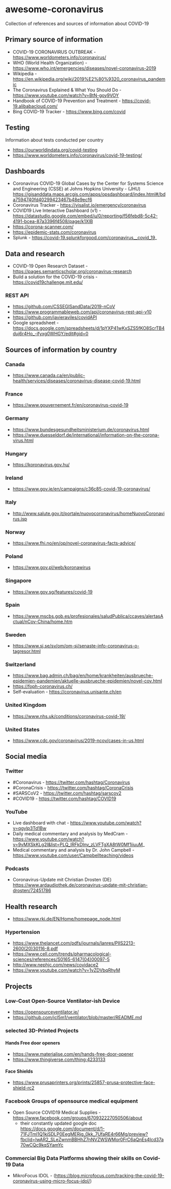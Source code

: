 # awesome-coronavirus

Collection of references and sources of information about COVID-19

## Primary source of information

- COVID-19 CORONAVIRUS OUTBREAK - https://www.worldometers.info/coronavirus/
- WHO (World Health Organization) - https://www.who.int/emergencies/diseases/novel-coronavirus-2019
- Wikipedia - https://en.wikipedia.org/wiki/2019%E2%80%9320_coronavirus_pandemic
- The Coronavirus Explained & What You Should Do - https://www.youtube.com/watch?v=BtN-goy9VOY
- Handbook of COVID-19 Prevention and Treatment - https://covid-19.alibabacloud.com/
- Bing COVID-19 Tracker - https://www.bing.com/covid

## Testing 

Information about tests conducted per country

- https://ourworldindata.org/covid-testing
- https://www.worldometers.info/coronavirus/covid-19-testing/

## Dashboards

- Coronavirus COVID-19 Global Cases by the Center for Systems Science and Engineering (CSSE) at Johns Hopkins University - (JHU) https://gisanddata.maps.arcgis.com/apps/opsdashboard/index.html#/bda7594740fd40299423467b48e9ecf6
- Coronavirus Tracker - https://visalist.io/emergency/coronavirus
- COVID19 Live Interactive Dashboard (v1) - https://datastudio.google.com/embed/u/0/reporting/f56febd8-5c42-4191-bcea-87a3396f4508/page/k1XIB
- https://corona-scanner.com/
- https://epidemic-stats.com/coronavirus
- Splunk - https://covid-19.splunkforgood.com/coronavirus__covid_19_


## Data and research

- COVID-19 Open Research Dataset - https://pages.semanticscholar.org/coronavirus-research
- Build a solution for the COVID-19 crisis - https://covid19challenge.mit.edu/

### REST API

- https://github.com/CSSEGISandData/2019-nCoV
- https://www.programmableweb.com/api/coronavirus-rest-api-v10
- https://github.com/javieraviles/covidAPI
- Google spreadsheet - https://docs.google.com/spreadsheets/d/1pYXP41wKxSZS5fKO8ScrTB4duj6r4Ho_-ifyxg0WHGY/edit#gid=0

## Sources of information by country

### Canada

- https://www.canada.ca/en/public-health/services/diseases/coronavirus-disease-covid-19.html

### France

- https://www.gouvernement.fr/en/coronavirus-covid-19

### Germany

- https://www.bundesgesundheitsministerium.de/coronavirus.html
- https://www.duesseldorf.de/international/information-on-the-corona-virus.html

### Hungary

- https://koronavirus.gov.hu/

### Ireland

- https://www.gov.ie/en/campaigns/c36c85-covid-19-coronavirus/

### Italy

- http://www.salute.gov.it/portale/nuovocoronavirus/homeNuovoCoronavirus.jsp

### Norway

- https://www.fhi.no/en/op/novel-coronavirus-facts-advice/

### Poland

- https://www.gov.pl/web/koronawirus

### Singapore

- https://www.gov.sg/features/covid-19

### Spain

- https://www.mscbs.gob.es/profesionales/saludPublica/ccayes/alertasActual/nCov-China/home.htm

### Sweden

- https://www.sj.se/sv/om/om-sj/senaste-info-coronavirus-o-tagresor.html

### Switzerland

- https://www.bag.admin.ch/bag/en/home/krankheiten/ausbrueche-epidemien-pandemien/aktuelle-ausbrueche-epidemien/novel-cov.html
- https://foph-coronavirus.ch/
- Self-evaluation - https://coronavirus.unisante.ch/en

### United Kingdom

- https://www.nhs.uk/conditions/coronavirus-covid-19/

### United States

- https://www.cdc.gov/coronavirus/2019-ncov/cases-in-us.html

## Social media

### Twitter

- #Coronavirus - https://twitter.com/hashtag/Coronavirus
- #CoronaCrisis - https://twitter.com/hashtag/CoronaCrisis
- #SARSCoV2 - https://twitter.com/hashtag/sarscov2
- #COVID19 - https://twitter.com/hashtag/COVID19

### YouTube

- Live dashboard with chat - https://www.youtube.com/watch?v=qgylp3Td1Bw
- Daily medical commentary and analysis by MedCram - https://www.youtube.com/watch?v=9vMXSkKLg2I&list=PLQ_IRFkDInv_zLVFTgXA8tW0Mf1iiuuM_
- Medical commentary and analysis by Dr. John Campbell - https://www.youtube.com/user/Campbellteaching/videos

### Podcasts

- Coronavirus-Update mit Christian Drosten (DE) https://www.ardaudiothek.de/coronavirus-update-mit-christian-drosten/72451786

## Health research

- https://www.rki.de/EN/Home/homepage_node.html

### Hypertension

- https://www.thelancet.com/pdfs/journals/lanres/PIIS2213-2600(20)30116-8.pdf
- https://www.cell.com/trends/pharmacological-sciences/references/S0165-6147(04)00097-5
- http://www.nephjc.com/news/covidace2
- https://www.youtube.com/watch?v=1vZDVbqRhyM

## Projects

### Low-Cost Open-Source Ventilator-ish Device

- https://opensourceventilator.ie/
- https://github.com/jcl5m1/ventilator/blob/master/README.md

### selected 3D-Printed Projects

#### Hands Free door openers

- https://www.materialise.com/en/hands-free-door-opener
- https://www.thingiverse.com/thing:4233133

#### Face Shields

- https://www.prusaprinters.org/prints/25857-prusa-protective-face-shield-rc2

### Facebook Groups of opensource medical equipment

- Open Source COVID19 Medical Supplies - https://www.facebook.com/groups/670932227050506/about
  - their constantly updated google doc https://docs.google.com/document/d/1-71FJTmI1Q1kjSDLP0EegMERjg_0kk_7UfaRE4r66Mg/preview?fbclid=IwAR2_SLeZwnmBBHhZ7nNVZWSWMor0FrC6aQnEs4Icd37a70wCQc9kqSYamYc

### Commercial Big Data Platforms showing their skills on Covid-19 Data

- MikroFocus IDOL - (https://blog.microfocus.com/tracking-the-covid-19-coronavirus-using-micro-focus-idol/)
